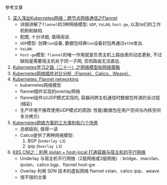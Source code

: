 参考文章

1. [深入浅出Kubernetes网络：跨节点网络通信之Flannel](https://cloud.tencent.com/developer/article/1450296)
    - 详细讲解了`flannel`的3种网络模型: `UDP`, `VxLAN`, `host-gw`, 以及ta们的工作机制和缺陷. 
    - 配图, 十分详细, 值得阅读.
    - `UDP`模型: 创建`tun`设备, 数据包经典`tun`设备封包再通过`eth0`发出.
    - `VxLAN`: 
    - `host-gw`模型: `flannel`的唯一作用就是负责主机上路由表的动态更新, 不过缺陷是需要宿主机处于同一子网, 否则路由无法直达. 
2. [Kubernetes学习之路（二十一）之网络模型和网络策略](https://www.cnblogs.com/linuxk/p/10517055.html)
3. [Kubernetes网络插件对比分析（Flannel、Calico、Weave）](https://network.51cto.com/art/201907/598970.htm)
4. [Kubernetes: Flannel networking](https://blog.laputa.io/kubernetes-flannel-networking-6a1cb1f8ec7c)
    - kubernetes网络模型
    - flannel插件实现的overlay网络
    - flannel组件以UDP模式实现的, 容器间跨主机通信时数据包传递的全过程(精彩)
    - 生产环境不推荐使用UDP模式的原因: 性能(数据包在用户空间与内核空间多次拷贝)
5. [Kubernetes网络方案的三大类别和六个场景](https://sq.163yun.com/blog/article/223878660638527488)
    - 总纲级别, 值得一读
    - Calico提供了两种网络模型: 
        1. BGP (`Underlay L3`)
        2. ipip (`Overlay L3`)
6. [K8S CNI之：利⽤ ipvlan + host-local 打通容器与宿主机的平⾏⽹络](https://juejin.cn/post/6844903801057443853)
    - Underlay 与宿主机平⾏⽹络（2层⽹络或3层⽹络）: bridge、macvlan、ipvlan、calico bgp、flannel host-gw
    - Overlay 利⽤ SDN 技术的虚拟⽹络 flannel vxlan、calico ipip、weave
    - 很不错的文章
